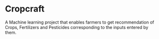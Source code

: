 # Cropcraft
 A Machine learning project that enables farmers to get recommendation of Crops, Fertilizers and Pesticides corresponding to the inputs entered by them.
